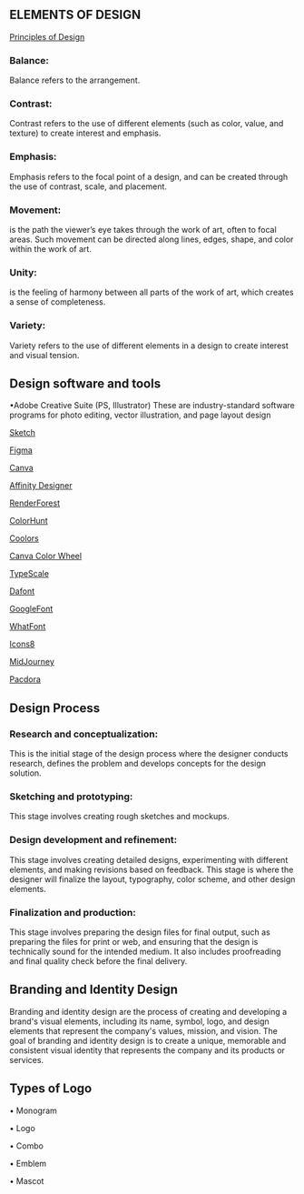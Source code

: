 ## ELEMENTS OF DESIGN

[Principles of Design](https://www.getty.edu/education/teachers/building_lessons/principles_design.pdf)

### Balance: 
Balance refers to the arrangement.

### Contrast: 
Contrast refers to the use of different elements (such as color, value, and texture) to create interest and emphasis.

### Emphasis: 
Emphasis refers to the focal point of a design, and can be created through the use of contrast, scale, and placement.

### Movement:  
is the path the viewer’s eye takes through the work of art, often to focal
areas. Such movement can be directed along lines, edges, shape, and color within the
work of art. 

### Unity: 
is the feeling of harmony between all parts of the work of art, which creates
a sense of completeness.

### Variety: 
Variety refers to the use of different elements in a design to create interest and visual tension.



## Design software and tools

•Adobe Creative Suite (PS, Illustrator) These are industry-standard software programs for photo editing, vector illustration, and page layout design

[Sketch](https://www.sketch.com/)

[Figma](https://www.figma.com/)

[Canva](https://www.canva.com/en_ph/)

[Affinity Designer](https://affinity.serif.com/en-us/)

[RenderForest](https://www.renderforest.com/)

[ColorHunt](https://colorhunt.co/)

[Coolors](https://coolors.co/)

[Canva Color Wheel](https://www.canva.com/colors/color-wheel/)

[TypeScale](https://typescale.com/)

[Dafont](https://www.dafont.com/)

[GoogleFont](https://fonts.google.com/)

[WhatFont](https://chrome.google.com/webstore/detail/whatfont/jabopobgcpjmedljpbcaablpmlmfcogm?hl=en)

[Icons8](https://icons8.com/)

[MidJourney ](https://www.midjourney.com/home/?callbackUrl=%2Fapp%2F)

[Pacdora](https://www.pacdora.com/dielines/all)


## Design Process

### Research and conceptualization: 
This is the initial stage of the design process where the designer conducts research, defines the problem and develops concepts for the design solution.

### Sketching and prototyping: 
This stage involves creating rough sketches and mockups.

### Design development and refinement: 
This stage involves creating detailed designs, experimenting with different elements, and making revisions based on feedback. This stage is where the designer will finalize the layout, typography, color scheme, and other design elements.

### Finalization and production: 
This stage involves preparing the design files for final output, such as preparing the files for print or web, and ensuring that the design is technically sound for the intended medium. It also includes proofreading and final quality check before the final delivery.

## Branding and Identity Design

Branding and identity design are the process of creating and developing a brand's visual elements, including its name, symbol, logo, and design elements that represent the company's values, mission, and vision. The goal of branding and identity design is to create a unique, memorable and consistent visual identity that represents the company and its products or services.

## Types of Logo

• Monogram

• Logo

• Combo

• Emblem

• Mascot
